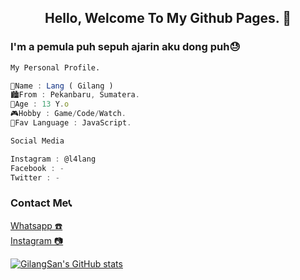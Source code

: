 <h2 align="center">Hello, Welcome To My Github Pages. 👋</h2>

<h3 align="left">I'm a pemula puh sepuh ajarin aku dong puh😓</h3>

```sh 
My Personal Profile.
```

```javascript
👤Name : Lang ( Gilang )
🏙️From : Pekanbaru, Sumatera.
🎂Age : 13 Y.o
🎮Hobby : Game/Code/Watch.
📎Fav Language : JavaScript.
```

```sh
Social Media
```

```javascript
Instagram : @l4lang
Facebook : -
Twitter : -
```

<h3>Contact Me📞</h3>
<a align="center" href="https://wa.me/62895634865955">Whatsapp ☎️</a><br>
<a align="center"  href="https://instagram.com/l4lang">Instagram 📷</a>

[![GilangSan's GitHub stats](https://github-readme-stats.vercel.app/api?username=GilangSan)](https://github.com/anuraghazra)
